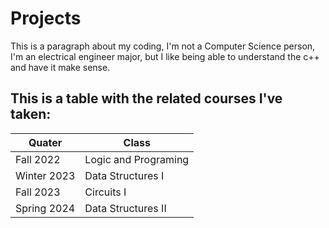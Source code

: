 # Projects
This is a paragraph about my coding, I'm not a Computer Science person, I'm an electrical engineer major, but I like being able to understand the c++ and have it make sense.

## This is a table with the related courses I've taken:
|**Quater**|**Class**|
|-----|------|
|Fall 2022| Logic and Programing  |
|Winter 2023| Data Structures I  |
|Fall 2023| Circuits I |
|Spring 2024| Data Structures II |
